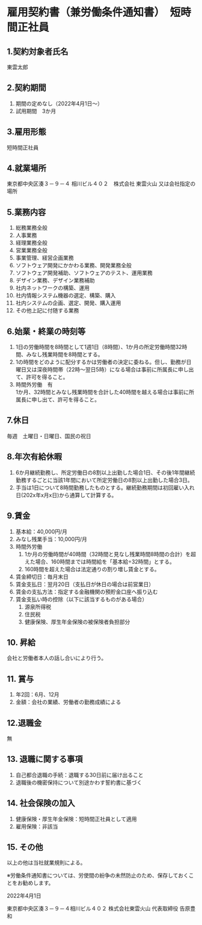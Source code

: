 <!--
この労働条件通知書は週20時間未満で、健康保険・厚生年金保険適用、雇用保険非該当の人向け。
健康保険・厚生年金保険の手続時は「短時間正社員」として届け出ること。
週1を例とするので、日にち、金額等は適宜変更すること。
2022年4月19日作成。
-->

# 雇用契約書（兼労働条件通知書）　短時間正社員
## 1.契約対象者氏名

東雲太郎

## 2.契約期間

1. 期間の定めなし（2022年4月1日～）
2. 試用期間　3か月

## 3.雇用形態

短時間正社員

## 4.就業場所

東京都中央区湊３－９－４ 相川ビル４０２　株式会社 東雲火山
又は会社指定の場所

## 5.業務内容

1. 総務業務全般
2. 人事業務 
3. 経理業務全般
4. 営業業務全般
5. 事業管理、経営企画業務
6. ソフトウェア開発にかかわる業務、開発業務全般
7. ソフトウェア開発補助、ソフトウェアのテスト、運用業務
8. デザイン業務、デザイン業務補助
9. 社内ネットワークの構築、運用
10. 社内情報システム機器の選定、構築、購入
11. 社内システムの企画、選定、開発、購入運用
12. その他上記に付随する業務

## 6.始業・終業の時刻等

1. 1日の労働時間を8時間として1週1日（8時間）、1か月の所定労働時間32時間、みなし残業時間を8時間とする。
2. 1の時間をどのように配分するかは労働者の決定に委ねる。但し、勤務が日曜日又は深夜時間帯（22時～翌日5時）になる場合は事前に所属長に申し出て、許可を得ること。
3. 時間外労働　有  
1か月、32時間とみなし残業時間を合計した40時間を越える場合は事前に所属長に申し出て、許可を得ること。

<!--
適宜以下に変更
週1.5(12時間）の場合：1か月48時間　みなし残業時間8時間　合計56時間
週2(16時間)の場合：1か月64時間　みなし残業時間8時間　合計72時間
1日6時間1週3日(18時間）の場合：1か月72時間　みなし残業時間8時間　合計80時間
-->

## 7.休日

毎週　土曜日・日曜日、国民の祝日

## 8.年次有給休暇

1. 6か月継続勤務し、所定労働日の8割以上出勤した場合1日、その後1年間継続勤務するごとに当該1年間において所定労働日の8割以上出勤した場合3日。
2. 手当は1日について8時間勤務したものとする。継続勤務期間は初回雇い入れ日(202x年x月x日)から通算して計算する。

<!--
1項については、週1.5の場合2日、5日　週2の場合3日、7日　に変更
2項については1日の労働時間により適宜変更
-->

## 9.賃金

1. 基本給：40,000円/月
2. みなし残業手当：10,000円/月
3. 時間外労働
	1. 1か月の労働時間が40時間（32時間と見なし残業時間8時間の合計）を超えた場合、160時間までは時間給を「基本給÷32時間」とする。
	2. 160時間を超えた場合は法定通りの割り増し賃金とする。
4. 賃金締切日：毎月末日　
5. 賃金支払日：翌月20日（支払日が休日の場合は前営業日）
6. 賃金の支払方法：指定する金融機関の預貯金口座へ振り込む
7. 賃金支払い時の控除（以下に該当するものがある場合）
	1. 源泉所得税
	2. 住民税
    3. 健康保険、厚生年金保険の被保険者負担部分

## 10. 昇給

会社と労働者本人の話し合いにより行う。

## 11. 賞与

1. 年2回：6月、12月
2. 金額：会社の業績、労働者の勤務成績による

## 12.退職金

無

## 13. 退職に関する事項

1. 自己都合退職の手続：退職する30日前に届け出ること
2. 退職後の機密保持について別途かわす誓約書に基づく

## 14. 社会保険の加入

1. 健康保険・厚生年金保険：短時間正社員として適用
2. 雇用保険：非該当

## 15. その他

以上の他は当社就業規則による。

※労働条件通知書については、労使間の紛争の未然防⽌のため、保存しておくことをお勧めします。

2022年4月1日

東京都中央区湊３－９－４相川ビル４０２
株式会社東雲⽕⼭ 代表取締役 告原豊和
